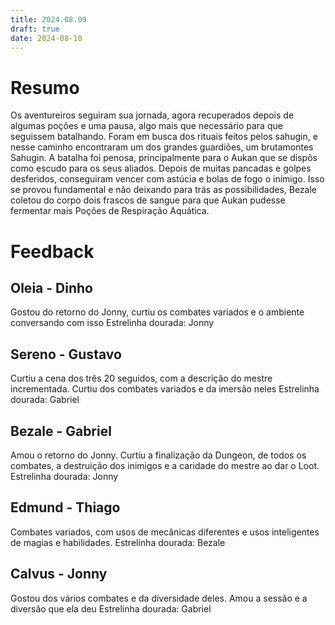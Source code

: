 ```yaml
---
title: 2024.08.09
draft: true
date: 2024-08-10
---
```

# Resumo
Os aventureiros seguiram sua jornada, agora recuperados depois de algumas poções e uma pausa, algo mais que necessário para que seguissem batalhando. Foram em busca dos rituais feitos pelos sahugin, e nesse caminho encontraram um dos grandes guardiões, um brutamontes Sahugin.
A batalha foi penosa, principalmente para o Aukan que se dispôs como escudo para os seus aliados. Depois de muitas pancadas e golpes desferidos, conseguiram vencer com astúcia e bolas de fogo o inimigo. Isso se provou fundamental e não deixando para trás as possibilidades, Bezale coletou do corpo dois frascos de sangue para que Aukan pudesse fermentar mais Poções de Respiração Aquática.





# Feedback
## Oleia - Dinho
Gostou do retorno do Jonny, curtiu os combates variados e o ambiente conversando com isso
Estrelinha dourada: Jonny


## Sereno - Gustavo
Curtiu a cena dos três 20 seguidos, com a descrição do mestre incrementada. Curtiu dos combates variados e da imersão neles
Estrelinha dourada: Gabriel


## Bezale - Gabriel
Amou o retorno do Jonny. Curtiu a finalização da Dungeon, de todos os combates, a destruição dos inimigos e a caridade do mestre ao dar o Loot.
Estrelinha dourada: Jonny


## Edmund - Thiago
Combates variados, com usos de mecânicas diferentes e usos inteligentes de magias e habilidades. 
Estrelinha dourada: Bezale



## Calvus - Jonny
Gostou dos vários combates e da diversidade deles. Amou a sessão e a diversão que ela deu
Estrelinha dourada: Gabriel
